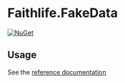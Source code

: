 # Faithlife.FakeData

[![NuGet](https://img.shields.io/nuget/v/Faithlife.FakeData.svg)](https://www.nuget.org/packages/Faithlife.FakeData)

## Usage

See the [reference documentation](Faithlife.FakeData.md)
